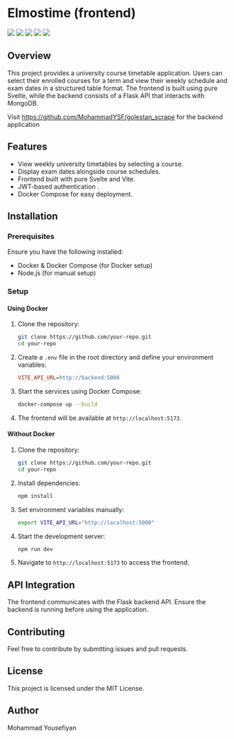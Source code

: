 # Elmostime (frontend)

![](doc_images/img_home.png)
![](doc_images/img_ts.png)
![](doc_images/img_exam.png)
![](doc_images/img_login.png)
![](doc_images/img_register.png)

## Overview

This project provides a university course timetable application. Users can select their enrolled courses for a term and view their weekly schedule and exam dates in a structured table format. The frontend is built using pure Svelte, while the backend consists of a Flask API that interacts with MongoDB.


Visit https://github.com/MohammadYSF/golestan_scrape  for the backend application

## Features

- View weekly university timetables by selecting a course.
- Display exam dates alongside course schedules.
- Frontend built with pure Svelte and Vite.
- JWT-based authentication .
- Docker Compose for easy deployment.

## Installation

### Prerequisites

Ensure you have the following installed:

- Docker & Docker Compose (for Docker setup)
- Node.js (for manual setup)

### Setup

#### Using Docker

1. Clone the repository:
   ```sh
   git clone https://github.com/your-repo.git
   cd your-repo
   ```
2. Create a `.env` file in the root directory and define your environment variables:
   ```ini
   VITE_API_URL=http://backend:5000
   ```
3. Start the services using Docker Compose:
   ```sh
   docker-compose up --build
   ```
4. The frontend will be available at `http://localhost:5173`.

#### Without Docker

1. Clone the repository:
   ```sh
   git clone https://github.com/your-repo.git
   cd your-repo
   ```
2. Install dependencies:
   ```sh
   npm install
   ```
3. Set environment variables manually:
   ```sh
   export VITE_API_URL="http://localhost:5000"
   ```
4. Start the development server:
   ```sh
   npm run dev
   ```
5. Navigate to `http://localhost:5173` to access the frontend.

## API Integration

The frontend communicates with the Flask backend API. Ensure the backend is running before using the application.

## Contributing

Feel free to contribute by submitting issues and pull requests.

## License

This project is licensed under the MIT License.

## Author
Mohammad Yousefiyan

